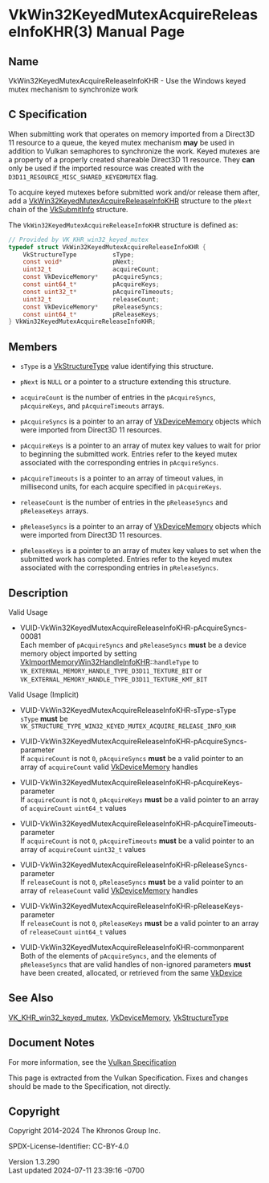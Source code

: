 # VkWin32KeyedMutexAcquireReleaseInfoKHR(3) Manual Page

## Name

VkWin32KeyedMutexAcquireReleaseInfoKHR - Use the Windows keyed mutex
mechanism to synchronize work



## <a href="#_c_specification" class="anchor"></a>C Specification

When submitting work that operates on memory imported from a Direct3D 11
resource to a queue, the keyed mutex mechanism **may** be used in
addition to Vulkan semaphores to synchronize the work. Keyed mutexes are
a property of a properly created shareable Direct3D 11 resource. They
**can** only be used if the imported resource was created with the
`D3D11_RESOURCE_MISC_SHARED_KEYEDMUTEX` flag.

To acquire keyed mutexes before submitted work and/or release them
after, add a
[VkWin32KeyedMutexAcquireReleaseInfoKHR](https://registry.khronos.org/vulkan/specs/1.3-extensions/man/html/VkWin32KeyedMutexAcquireReleaseInfoKHR.html)
structure to the `pNext` chain of the [VkSubmitInfo](https://registry.khronos.org/vulkan/specs/1.3-extensions/man/html/VkSubmitInfo.html)
structure.

The `VkWin32KeyedMutexAcquireReleaseInfoKHR` structure is defined as:

``` c
// Provided by VK_KHR_win32_keyed_mutex
typedef struct VkWin32KeyedMutexAcquireReleaseInfoKHR {
    VkStructureType          sType;
    const void*              pNext;
    uint32_t                 acquireCount;
    const VkDeviceMemory*    pAcquireSyncs;
    const uint64_t*          pAcquireKeys;
    const uint32_t*          pAcquireTimeouts;
    uint32_t                 releaseCount;
    const VkDeviceMemory*    pReleaseSyncs;
    const uint64_t*          pReleaseKeys;
} VkWin32KeyedMutexAcquireReleaseInfoKHR;
```

## <a href="#_members" class="anchor"></a>Members

- `sType` is a [VkStructureType](https://registry.khronos.org/vulkan/specs/1.3-extensions/man/html/VkStructureType.html) value identifying
  this structure.

- `pNext` is `NULL` or a pointer to a structure extending this
  structure.

- `acquireCount` is the number of entries in the `pAcquireSyncs`,
  `pAcquireKeys`, and `pAcquireTimeouts` arrays.

- `pAcquireSyncs` is a pointer to an array of
  [VkDeviceMemory](https://registry.khronos.org/vulkan/specs/1.3-extensions/man/html/VkDeviceMemory.html) objects which were imported from
  Direct3D 11 resources.

- `pAcquireKeys` is a pointer to an array of mutex key values to wait
  for prior to beginning the submitted work. Entries refer to the keyed
  mutex associated with the corresponding entries in `pAcquireSyncs`.

- `pAcquireTimeouts` is a pointer to an array of timeout values, in
  millisecond units, for each acquire specified in `pAcquireKeys`.

- `releaseCount` is the number of entries in the `pReleaseSyncs` and
  `pReleaseKeys` arrays.

- `pReleaseSyncs` is a pointer to an array of
  [VkDeviceMemory](https://registry.khronos.org/vulkan/specs/1.3-extensions/man/html/VkDeviceMemory.html) objects which were imported from
  Direct3D 11 resources.

- `pReleaseKeys` is a pointer to an array of mutex key values to set
  when the submitted work has completed. Entries refer to the keyed
  mutex associated with the corresponding entries in `pReleaseSyncs`.

## <a href="#_description" class="anchor"></a>Description

Valid Usage

- <a
  href="#VUID-VkWin32KeyedMutexAcquireReleaseInfoKHR-pAcquireSyncs-00081"
  id="VUID-VkWin32KeyedMutexAcquireReleaseInfoKHR-pAcquireSyncs-00081"></a>
  VUID-VkWin32KeyedMutexAcquireReleaseInfoKHR-pAcquireSyncs-00081  
  Each member of `pAcquireSyncs` and `pReleaseSyncs` **must** be a
  device memory object imported by setting
  [VkImportMemoryWin32HandleInfoKHR](https://registry.khronos.org/vulkan/specs/1.3-extensions/man/html/VkImportMemoryWin32HandleInfoKHR.html)::`handleType`
  to `VK_EXTERNAL_MEMORY_HANDLE_TYPE_D3D11_TEXTURE_BIT` or
  `VK_EXTERNAL_MEMORY_HANDLE_TYPE_D3D11_TEXTURE_KMT_BIT`

Valid Usage (Implicit)

- <a href="#VUID-VkWin32KeyedMutexAcquireReleaseInfoKHR-sType-sType"
  id="VUID-VkWin32KeyedMutexAcquireReleaseInfoKHR-sType-sType"></a>
  VUID-VkWin32KeyedMutexAcquireReleaseInfoKHR-sType-sType  
  `sType` **must** be
  `VK_STRUCTURE_TYPE_WIN32_KEYED_MUTEX_ACQUIRE_RELEASE_INFO_KHR`

- <a
  href="#VUID-VkWin32KeyedMutexAcquireReleaseInfoKHR-pAcquireSyncs-parameter"
  id="VUID-VkWin32KeyedMutexAcquireReleaseInfoKHR-pAcquireSyncs-parameter"></a>
  VUID-VkWin32KeyedMutexAcquireReleaseInfoKHR-pAcquireSyncs-parameter  
  If `acquireCount` is not `0`, `pAcquireSyncs` **must** be a valid
  pointer to an array of `acquireCount` valid
  [VkDeviceMemory](https://registry.khronos.org/vulkan/specs/1.3-extensions/man/html/VkDeviceMemory.html) handles

- <a
  href="#VUID-VkWin32KeyedMutexAcquireReleaseInfoKHR-pAcquireKeys-parameter"
  id="VUID-VkWin32KeyedMutexAcquireReleaseInfoKHR-pAcquireKeys-parameter"></a>
  VUID-VkWin32KeyedMutexAcquireReleaseInfoKHR-pAcquireKeys-parameter  
  If `acquireCount` is not `0`, `pAcquireKeys` **must** be a valid
  pointer to an array of `acquireCount` `uint64_t` values

- <a
  href="#VUID-VkWin32KeyedMutexAcquireReleaseInfoKHR-pAcquireTimeouts-parameter"
  id="VUID-VkWin32KeyedMutexAcquireReleaseInfoKHR-pAcquireTimeouts-parameter"></a>
  VUID-VkWin32KeyedMutexAcquireReleaseInfoKHR-pAcquireTimeouts-parameter  
  If `acquireCount` is not `0`, `pAcquireTimeouts` **must** be a valid
  pointer to an array of `acquireCount` `uint32_t` values

- <a
  href="#VUID-VkWin32KeyedMutexAcquireReleaseInfoKHR-pReleaseSyncs-parameter"
  id="VUID-VkWin32KeyedMutexAcquireReleaseInfoKHR-pReleaseSyncs-parameter"></a>
  VUID-VkWin32KeyedMutexAcquireReleaseInfoKHR-pReleaseSyncs-parameter  
  If `releaseCount` is not `0`, `pReleaseSyncs` **must** be a valid
  pointer to an array of `releaseCount` valid
  [VkDeviceMemory](https://registry.khronos.org/vulkan/specs/1.3-extensions/man/html/VkDeviceMemory.html) handles

- <a
  href="#VUID-VkWin32KeyedMutexAcquireReleaseInfoKHR-pReleaseKeys-parameter"
  id="VUID-VkWin32KeyedMutexAcquireReleaseInfoKHR-pReleaseKeys-parameter"></a>
  VUID-VkWin32KeyedMutexAcquireReleaseInfoKHR-pReleaseKeys-parameter  
  If `releaseCount` is not `0`, `pReleaseKeys` **must** be a valid
  pointer to an array of `releaseCount` `uint64_t` values

- <a href="#VUID-VkWin32KeyedMutexAcquireReleaseInfoKHR-commonparent"
  id="VUID-VkWin32KeyedMutexAcquireReleaseInfoKHR-commonparent"></a>
  VUID-VkWin32KeyedMutexAcquireReleaseInfoKHR-commonparent  
  Both of the elements of `pAcquireSyncs`, and the elements of
  `pReleaseSyncs` that are valid handles of non-ignored parameters
  **must** have been created, allocated, or retrieved from the same
  [VkDevice](https://registry.khronos.org/vulkan/specs/1.3-extensions/man/html/VkDevice.html)

## <a href="#_see_also" class="anchor"></a>See Also

[VK_KHR_win32_keyed_mutex](https://registry.khronos.org/vulkan/specs/1.3-extensions/man/html/VK_KHR_win32_keyed_mutex.html),
[VkDeviceMemory](https://registry.khronos.org/vulkan/specs/1.3-extensions/man/html/VkDeviceMemory.html),
[VkStructureType](https://registry.khronos.org/vulkan/specs/1.3-extensions/man/html/VkStructureType.html)

## <a href="#_document_notes" class="anchor"></a>Document Notes

For more information, see the <a
href="https://registry.khronos.org/vulkan/specs/1.3-extensions/html/vkspec.html#VkWin32KeyedMutexAcquireReleaseInfoKHR"
target="_blank" rel="noopener">Vulkan Specification</a>

This page is extracted from the Vulkan Specification. Fixes and changes
should be made to the Specification, not directly.

## <a href="#_copyright" class="anchor"></a>Copyright

Copyright 2014-2024 The Khronos Group Inc.

SPDX-License-Identifier: CC-BY-4.0

Version 1.3.290  
Last updated 2024-07-11 23:39:16 -0700
